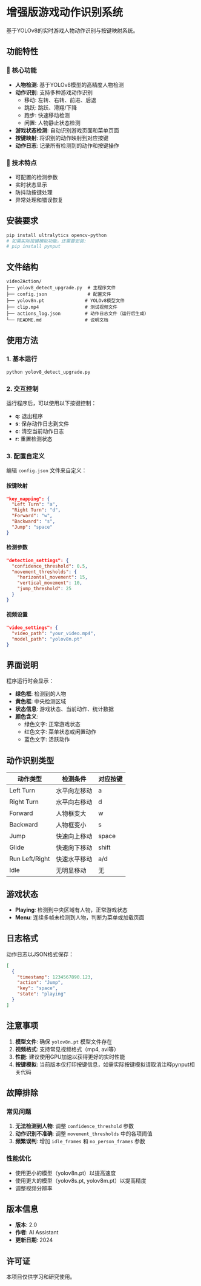 # 增强版游戏动作识别系统

基于YOLOv8的实时游戏人物动作识别与按键映射系统。

## 功能特性

### 🎯 核心功能
- **人物检测**: 基于YOLOv8模型的高精度人物检测
- **动作识别**: 支持多种游戏动作识别
  - 移动: 左转、右转、前进、后退
  - 跳跃: 跳跃、滑翔/下降
  - 跑步: 快速移动检测
  - 闲置: 人物静止状态检测
- **游戏状态检测**: 自动识别游戏页面和菜单页面
- **按键映射**: 将识别的动作映射到对应按键
- **动作日志**: 记录所有检测到的动作和按键操作

### 🔧 技术特点
- 可配置的检测参数
- 实时状态显示
- 防抖动按键处理
- 异常处理和错误恢复

## 安装要求

```bash
pip install ultralytics opencv-python
# 如需实际按键模拟功能，还需要安装:
# pip install pynput
```

## 文件结构

```
video2Action/
├── yolov8_detect_upgrade.py  # 主程序文件
├── config.json               # 配置文件
├── yolov8n.pt               # YOLOv8模型文件
├── clip.mp4                 # 测试视频文件
├── actions_log.json         # 动作日志文件（运行后生成）
└── README.md                # 说明文档
```

## 使用方法

### 1. 基本运行
```bash
python yolov8_detect_upgrade.py
```

### 2. 交互控制
运行程序后，可以使用以下按键控制：
- **q**: 退出程序
- **s**: 保存动作日志到文件
- **c**: 清空当前动作日志
- **r**: 重置检测状态

### 3. 配置自定义
编辑 `config.json` 文件来自定义：

#### 按键映射
```json
"key_mapping": {
  "Left Turn": "a",
  "Right Turn": "d",
  "Forward": "w",
  "Backward": "s",
  "Jump": "space"
}
```

#### 检测参数
```json
"detection_settings": {
  "confidence_threshold": 0.5,
  "movement_thresholds": {
    "horizontal_movement": 15,
    "vertical_movement": 10,
    "jump_threshold": 25
  }
}
```

#### 视频设置
```json
"video_settings": {
  "video_path": "your_video.mp4",
  "model_path": "yolov8n.pt"
}
```

## 界面说明

程序运行时会显示：
- **绿色框**: 检测到的人物
- **黄色框**: 中央检测区域
- **状态信息**: 游戏状态、当前动作、统计数据
- **颜色含义**:
  - 绿色文字: 正常游戏状态
  - 红色文字: 菜单状态或闲置动作
  - 蓝色文字: 活跃动作

## 动作识别类型

| 动作类型 | 检测条件 | 对应按键 |
|---------|---------|----------|
| Left Turn | 水平向左移动 | a |
| Right Turn | 水平向右移动 | d |
| Forward | 人物框变大 | w |
| Backward | 人物框变小 | s |
| Jump | 快速向上移动 | space |
| Glide | 快速向下移动 | shift |
| Run Left/Right | 快速水平移动 | a/d |
| Idle | 无明显移动 | 无 |

## 游戏状态

- **Playing**: 检测到中央区域有人物，正常游戏状态
- **Menu**: 连续多帧未检测到人物，判断为菜单或加载页面

## 日志格式

动作日志以JSON格式保存：
```json
[
  {
    "timestamp": 1234567890.123,
    "action": "Jump",
    "key": "space",
    "state": "playing"
  }
]
```

## 注意事项

1. **模型文件**: 确保 `yolov8n.pt` 模型文件存在
2. **视频格式**: 支持常见视频格式（mp4, avi等）
3. **性能**: 建议使用GPU加速以获得更好的实时性能
4. **按键模拟**: 当前版本仅打印按键信息，如需实际按键模拟请取消注释pynput相关代码

## 故障排除

### 常见问题
1. **无法检测到人物**: 调整 `confidence_threshold` 参数
2. **动作识别不准确**: 调整 `movement_thresholds` 中的各项阈值
3. **频繁误判**: 增加 `idle_frames` 和 `no_person_frames` 参数

### 性能优化
- 使用更小的模型（yolov8n.pt）以提高速度
- 使用更大的模型（yolov8s.pt, yolov8m.pt）以提高精度
- 调整视频分辨率

## 版本信息

- **版本**: 2.0
- **作者**: AI Assistant
- **更新日期**: 2024

## 许可证

本项目仅供学习和研究使用。